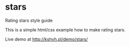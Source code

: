 stars
=====

Rating stars style guide

This is a simple html/css example how to make rating stars. 

Live demo at http://kshyh.pl/demo/stars/
